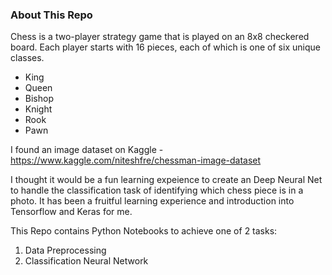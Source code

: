 ### About This Repo

Chess is a two-player strategy game that is played on an 8x8 checkered board. 
Each player starts with 16 pieces, each of which is one of six unique classes. 
* King
* Queen
* Bishop
* Knight
* Rook
* Pawn

I found an image dataset on Kaggle - https://www.kaggle.com/niteshfre/chessman-image-dataset

I thought it would be a fun learning expeience to create an Deep Neural Net to handle the classification task of identifying which chess piece is in a photo. It has been a fruitful learning experience and introduction into Tensorflow and Keras for me. 

This Repo contains Python Notebooks to achieve one of 2 tasks:

  1. Data Preprocessing
  2. Classification Neural Network
